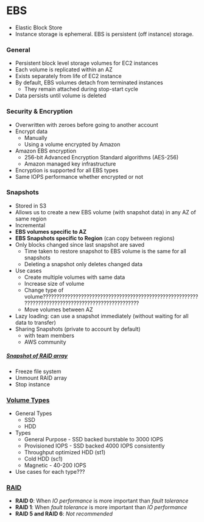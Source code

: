 # EBS
* Elastic Block Store
* Instance storage is ephemeral.  EBS is persistent (off instance) storage.

### General
* Persistent block level storage volumes for EC2 instances
* Each volume is replicated within an AZ
* Exists separately from life of EC2 instance
* By default, EBS volumes detach from terminated instances
  * They remain attached during stop-start cycle
* Data persists until volume is deleted


### Security & Encryption
* Overwritten with zeroes before going to another account
* Encrypt data
  * Manually
  * Using a volume encrypted by Amazon
* Amazon EBS encryption
  * 256-bit Advanced Encryption Standard algorithms (AES-256)
  * Amazon managed key infrastructure
* Encryption is supported for all EBS types
* Same IOPS performance whether encrypted or not

### Snapshots
* Stored in S3
* Allows us to create a new EBS volume (with snapshot data) in any AZ of same region
* Incremental
* **EBS volumes specific to AZ**
* **EBS Snapshots specific to Region** (can copy between regions)
* Only blocks changed since last snapshot are saved
  * Time taken to restore snapshot to EBS volume is the same for all snapshots
  * Deleting a snapshot only deletes changed data
* Use cases
  * Create multiple volumes with same data
  * Increase size of volume
  * Change type of volume???????????????????????????????????????????????????????????????????????????????????????????????????
  * Move volumes between AZ
* Lazy loading: can use a snapshot immediately (without waiting for all data to transfer)
* Sharing Snapshots (private to account by default)
  * with team members
  * AWS community

##### [Snapshot of RAID array](https://aws.amazon.com/cn/premiumsupport/knowledge-center/snapshot-ebs-raid-array/)
* Freeze file system
* Unmount RAID array
* Stop instance

### [Volume Types](http://docs.aws.amazon.com/AWSEC2/latest/UserGuide/EBSVolumeTypes.html)
* General Types
  * SSD
  * HDD
* Types
  * General Purpose - SSD backed burstable to 3000 IOPS
  * Provisioned IOPS - SSD backed 4000 IOPS consistently
  * Throughput optimized HDD (st1)
  * Cold HDD (sc1)
  * Magnetic - 40-200 IOPS
* Use cases for each type???

### [RAID](http://docs.aws.amazon.com/AWSEC2/latest/UserGuide/raid-config.html)
* **RAID 0**: When *IO performance* is more important than *fault tolerance*
* **RAID 1**: When *fault tolerance* is more important than *IO performance*
* **RAID 5 and RAID 6**: *Not recommended*
